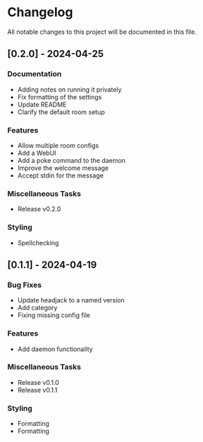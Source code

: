 # Changelog

All notable changes to this project will be documented in this file.

## [0.2.0] - 2024-04-25

### Documentation

- Adding notes on running it privately
- Fix formatting of the settings
- Update README
- Clarify the default room setup

### Features

- Allow multiple room configs
- Add a WebUI
- Add a poke command to the daemon
- Improve the welcome message
- Accept stdin for the message

### Miscellaneous Tasks

- Release v0.2.0

### Styling

- Spellchecking

## [0.1.1] - 2024-04-19

### Bug Fixes

- Update headjack to a named version
- Add category
- Fixing missing config file

### Features

- Add daemon functionality

### Miscellaneous Tasks

- Release v0.1.0
- Release v0.1.1

### Styling

- Formatting
- Formatting

<!-- generated by git-cliff -->
